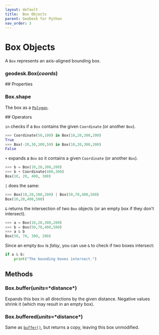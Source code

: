 ```yaml
---
layout: default
title:  Box Objects
parent: GeoDesk for Python
nav_order: 3
---
```



<a id="Box"></a>

# Box Objects

A `Box` represents an axis-aligned bounding box.

<h3 id="Box_Box" class="api"><span class="prefix">geodesk.</span><span class="name">Box</span><span class="paren">(</span><i>coords</i><span class="paren">)</span></h3><div class="api" markdown="1">

</div>
## Properties

<h3 id="Box_shape" class="api"><span class="prefix">Box.</span><span class="name">shape</span></h3><div class="api" markdown="1">

The box as a [`Polygon`](/python\Geometry#Geometry).

</div>
## Operators

`in` checks if a `Box` contains the given `Coordinate` (or another `Box`).

```python
>>> Coordinate(50,100) in Box(10,20,300,200)
True
>>> Box(-20,30,100,50) in Box(10,20,300,200)
False
```

`+` expands a `Box` so it contains a given `Coordinate` (or another `Box`).

```python
>>> b = Box(10,20,300,200)
>>> b + Coordinate(400,300)
Box(10, 20, 400, 300)
```

`|` does the same:

```python
>>> Box(10,20,300,200) | Box(50,70,400,500)
Box(10,20,400,500)
```

`&` returns the intersection of two `Box` objects (or an empty box if they don't intersect).

```python
>>> a = Box(10,20,300,200)
>>> b = Box(50,70,400,500)
>>> a & b
Box(50, 70, 300, 200)
```

Since an empty `Box` is *falsy*, you can use `&` to check if two boxes intersect:

```python
if a & b:
    print("The bounding boxes intersect.")
```

## Methods

<h3 id="Box_buffer" class="api"><span class="prefix">Box.</span><span class="name">buffer</span><span class="paren">(</span><i>units</i>=<span class="default">*distance*</span><span class="paren">)</span></h3><div class="api" markdown="1">

Expands this box in all directions by the given distance. Negative values shrink it (which may result in an empty box).

</div><h3 id="Box_buffered" class="api"><span class="prefix">Box.</span><span class="name">buffered</span><span class="paren">(</span><i>units</i>=<span class="default">*distance*</span><span class="paren">)</span></h3><div class="api" markdown="1">

Same as [`buffer()`](#Box.buffer), but returns a copy, leaving this box unmodified.

